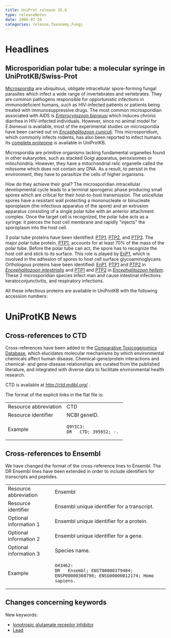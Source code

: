 ```yaml
---
title: UniProt release 15.6
type: releaseNotes
date: 2009-07-28
categories: release,Taxonomy,Fungi
---
```


# Headlines

## Microsporidian polar tube: a molecular syringe in UniProtKB/Swiss-Prot

[Microsporidia](http://www.stanford.edu/class/humbio103/ParaSites2006/Microsporidiosis/microsporidia1.html) are ubiquitous, obligate intracellular spore-forming fungal parasites which infect a wide range of invertebrates and vertebrates. They are common pathogens responsible for opportunistic infections in immunodeficient humans, such as HIV-infected patients or patients being treated with immunosuppressive drugs. The most common microsporidian associated with AIDS is [_Enterocytozoon bieneusi_](https://www.uniprot.org/taxonomy/481877) which induces chronic diarrhea in HIV-infected individuals. However, since no animal model for _E.bieneusi_ is available, most of the experimental studies on microsporidia have been carried out on [_Encephalitozoon cuniculi_](https://www.uniprot.org/taxonomy/6035). This microsporidium, which commonly infects rodents, has also been reported to infect humans. Its [complete proteome](https://www.uniprot.org/uniprotkb?query=organism_name:Encephalitozoon+cuniculi+AND+keyword:Complete+proteome) is available in UniProtKB.

Microsporidia are primitive organisms lacking fundamental organelles found in other eukaryotes, such as stacked Golgi apparatus, peroxisomes or mitochondria. However, they have a mitochondrial relic organelle called the mitosome which does not contain any DNA. As a result, to persist in the environment, they have to parasitize the cells of higher organisms.

How do they achieve their goal? The microsporidian intracellular developmental cycle leads to a terminal sporogenic phase producing small spores which are critical for their host-to-host transmission. The unicellular spores have a resistant wall protecting a mononucleate or binucleate sporoplasm (the infectious apparatus of the spore) and an extrusion apparatus consisting of a single polar tube with an anterior attachment complex. Once the target cell is recognized, the polar tube acts as a syringe: it pierces the host cell membrane and rapidly "injects" the sporoplasm into the host cell.

3 polar tube proteins have been identified: [PTP1](https://www.uniprot.org/uniprotkb/O76942), [PTP2](https://www.uniprot.org/uniprotkb/Q8SRT0), and [PTP3](https://www.uniprot.org/uniprotkb/Q8MTP3). The major polar tube protein, [PTP1](https://www.uniprot.org/uniprotkb/O76942), accounts for at least 70% of the mass of the polar tube. Before the polar tube can act, the spore has to recognize the host cell and stick to its surface. This role is played by [EnP1](https://www.uniprot.org/uniprotkb/Q8SWL3), which is involved in the adhesion of spores to host cell surface glycoaminoglycans. Orthologous proteins have been identified: [EnP1](https://www.uniprot.org/uniprotkb/A7TZU4), [PTP1](https://www.uniprot.org/uniprotkb/Q5F2J0) and [PTP2](https://www.uniprot.org/uniprotkb/Q5F2J0) in [_Encephalitozoon intestinalis_](https://www.uniprot.org/taxonomy/58839) and [PTP1](https://www.uniprot.org/uniprotkb/O76273) and [PTP2](https://www.uniprot.org/uniprotkb/P0CAT5) in [_Encephalitozoon hellem_](https://www.uniprot.org/taxonomy/27973). These 2 microsporidian species infect man and cause intestinal infections keratoconjunctivitis, and respiratory infections.

All these infectious proteins are available in UniProtKB with the following accession numbers:

# UniProtKB News

## Cross-references to CTD

Cross-references have been added to the [Comparative Toxicogenomics Database](http://ctd.mdibl.org/), which elucidates molecular mechanisms by which environmental chemicals affect human disease. Chemical-gene/protein interactions and chemical- and gene-disease relationships are curated from the published literature, and integrated with diverse data to facilitate environmental health research.

CTD is available at <http://ctd.mdibl.org/> .

The format of the explicit links in the flat file is:

<table><colgroup><col style="width: 50%" /><col style="width: 50%" /></colgroup><tbody><tr class="odd"><td>Resource abbreviation</td><td>CTD</td></tr><tr class="even"><td>Resource identifier</td><td>NCBI geneID.</td></tr><tr class="odd"><td>Example</td><td><pre><code>Q9YIC3:
DR   CTD; 395652; -.</code></pre></td></tr></tbody></table>

## Cross-references to Ensembl

We have changed the format of the cross-reference lines to Ensembl. The DR Ensembl lines have been extended in order to include identifiers for transcripts and peptides.

<table><colgroup><col style="width: 29%" /><col style="width: 70%" /></colgroup><tbody><tr class="odd"><td>Resource abbreviation</td><td>Ensembl</td></tr><tr class="even"><td>Resource identifier</td><td>Ensembl unique identifier for a transcript.</td></tr><tr class="odd"><td>Optional information 1</td><td>Ensembl unique identifier for a protein.</td></tr><tr class="even"><td>Optional information 2</td><td>Ensembl unique identifier for a gene.</td></tr><tr class="odd"><td>Optional information 3</td><td>Species name.</td></tr><tr class="even"><td>Example</td><td><pre><code>O43462:
DR   Ensembl; ENST00000379484; ENSP00000368798; ENSG00000012174; Homo sapiens.</code></pre></td></tr></tbody></table>

## Changes concerning keywords

New keywords:

- [Ionotropic glutamate receptor inhibitor](https://www.uniprot.org/keywords/KW-1028)
- [Lead](https://www.uniprot.org/keywords/KW-1027)
